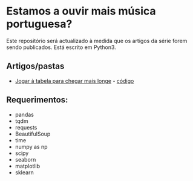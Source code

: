 # Estamos a ouvir mais música portuguesa?

Este repositório será actualizado à medida que os artigos da série forem sendo publicados. Está escrito em Python3.


## Artigos/pastas

- [Jogar à tabela para chegar mais longe](https://interruptor.pt/artigos/jogar-a-tabela-chegar-mais-longe) - [código](ouvimos-mais-musica-portuguesa/01_tabelas)


## Requerimentos:

- pandas
- tqdm
- requests
- BeautifulSoup
- time
- numpy as np
- scipy
- seaborn
- matplotlib
- sklearn
